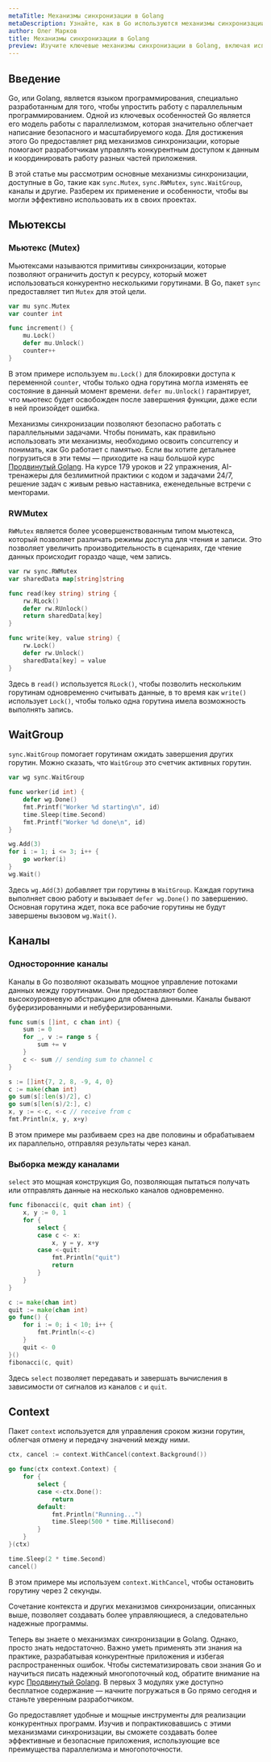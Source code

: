```yaml
---
metaTitle: Механизмы синхронизации в Golang
metaDescription: Узнайте, как в Go используются механизмы синхронизации для безопасного управления параллельными задачами. Откройте для себя основные инструменты синхронизации, такие как мьютексы, каналы, и условия.
author: Олег Марков
title: Механизмы синхронизации в Golang
preview: Изучите ключевые механизмы синхронизации в Golang, включая использование мьютексов, каналов и других инструментов, для эффективного управления параллелизмом в сложных системах.
---
```


## Введение

Go, или Golang, является языком программирования, специально разработанным для того, чтобы упростить работу с параллельным программированием. Одной из ключевых особенностей Go является его модель работы с параллелизмом, которая значительно облегчает написание безопасного и масштабируемого кода. Для достижения этого Go предоставляет ряд механизмов синхронизации, которые помогают разработчикам управлять конкурентным доступом к данным и координировать работу разных частей приложения.

В этой статье мы рассмотрим основные механизмы синхронизации, доступные в Go, такие как `sync.Mutex`, `sync.RWMutex`, `sync.WaitGroup`, каналы и другие. Разберем их применение и особенности, чтобы вы могли эффективно использовать их в своих проектах.

## Мьютексы

### Мьютекс (Mutex)

Мьютексами называются примитивы синхронизации, которые позволяют ограничить доступ к ресурсу, который может использоваться конкурентно несколькими горутинами. В Go, пакет `sync` предоставляет тип `Mutex` для этой цели.

```go
var mu sync.Mutex
var counter int

func increment() {
    mu.Lock()
    defer mu.Unlock()
    counter++
}
```

В этом примере используем `mu.Lock()` для блокировки доступа к переменной `counter`, чтобы только одна горутина могла изменять ее состояние в данный момент времени. `defer mu.Unlock()` гарантирует, что мьютекс будет освобожден после завершения функции, даже если в ней произойдет ошибка.

Механизмы синхронизации позволяют безопасно работать с параллельными задачами. Чтобы понимать, как правильно использовать эти механизмы, необходимо освоить concurrency и понимать, как Go работает с памятью. Если вы хотите детальнее погрузиться в эти темы — приходите на наш большой курс [Продвинутый Golang](https://purpleschool.ru/course/go-advanced?utm_source=knowledgebase&utm_medium=text&utm_campaign=mehanizmy-sinhronizacii-v-golang). На курсе 179 уроков и 22 упражнения, AI-тренажеры для безлимитной практики с кодом и задачами 24/7, решение задач с живым ревью наставника, еженедельные встречи с менторами.

### RWMutex

`RWMutex` является более усовершенствованным типом мьютекса, который позволяет различать режимы доступа для чтения и записи. Это позволяет увеличить производительность в сценариях, где чтение данных происходит гораздо чаще, чем запись.

```go
var rw sync.RWMutex
var sharedData map[string]string

func read(key string) string {
    rw.RLock()
    defer rw.RUnlock()
    return sharedData[key]
}

func write(key, value string) {
    rw.Lock()
    defer rw.Unlock()
    sharedData[key] = value
}
```

Здесь в `read()` используется `RLock()`, чтобы позволить нескольким горутинам одновременно считывать данные, в то время как `write()` использует `Lock()`, чтобы только одна горутина имела возможность выполнять запись.

## WaitGroup

`sync.WaitGroup` помогает горутинам ожидать завершения других горутин. Можно сказать, что `WaitGroup` это счетчик активных горутин.

```go
var wg sync.WaitGroup

func worker(id int) {
    defer wg.Done()
    fmt.Printf("Worker %d starting\n", id)
    time.Sleep(time.Second)
    fmt.Printf("Worker %d done\n", id)
}

wg.Add(3)
for i := 1; i <= 3; i++ {
    go worker(i)
}
wg.Wait()
```

Здесь `wg.Add(3)` добавляет три горутины в `WaitGroup`. Каждая горутина выполняет свою работу и вызывает `defer wg.Done()` по завершению. Основная горутина ждет, пока все рабочие горутины не будут завершены вызовом `wg.Wait()`.

## Каналы

### Односторонние каналы

Каналы в Go позволяют оказывать мощное управление потоками данных между горутинами. Они предоставляют более высокоуровневую абстракцию для обмена данными. Каналы бывают буферизированными и небуферизированными.

```go
func sum(s []int, c chan int) {
    sum := 0
    for _, v := range s {
        sum += v
    }
    c <- sum // sending sum to channel c
}

s := []int{7, 2, 8, -9, 4, 0}
c := make(chan int)
go sum(s[:len(s)/2], c)
go sum(s[len(s)/2:], c)
x, y := <-c, <-c // receive from c
fmt.Println(x, y, x+y)
```

В этом примере мы разбиваем срез на две половины и обрабатываем их параллельно, отправляя результаты через канал.

### Выборка между каналами

`select` это мощная конструкция Go, позволяющая пытаться получать или отправлять данные на несколько каналов одновременно.

```go
func fibonacci(c, quit chan int) {
    x, y := 0, 1
    for {
        select {
        case c <- x:
            x, y = y, x+y
        case <-quit:
            fmt.Println("quit")
            return
        }
    }
}

c := make(chan int)
quit := make(chan int)
go func() {
    for i := 0; i < 10; i++ {
        fmt.Println(<-c)
    }
    quit <- 0
}()
fibonacci(c, quit)
```

Здесь `select` позволяет передавать и завершать вычисления в зависимости от сигналов из каналов `c` и `quit`.

## Context

Пакет `context` используется для управления сроком жизни горутин, облегчая отмену и передачу значений между ними.

```go
ctx, cancel := context.WithCancel(context.Background())

go func(ctx context.Context) {
    for {
        select {
        case <-ctx.Done():
            return
        default:
            fmt.Println("Running...")
            time.Sleep(500 * time.Millisecond)
        }
    }
}(ctx)

time.Sleep(2 * time.Second)
cancel()
```

В этом примере мы используем `context.WithCancel`, чтобы остановить горутину через 2 секунды.

Сочетание контекста и других механизмов синхронизации, описанных выше, позволяет создавать более управляющиеся, а следовательно надежные программы.

Теперь вы знаете о механизмах синхронизации в Golang. Однако, просто знать недостаточно. Важно уметь применять эти знания на практике, разрабатывая конкурентные приложения и избегая распространенных ошибок. Чтобы систематизировать свои знания Go и научиться писать надежный многопоточный код, обратите внимание на курс [Продвинутый Golang](https://purpleschool.ru/course/go-advanced?utm_source=knowledgebase&utm_medium=text&utm_campaign=mehanizmy-sinhronizacii-v-golang). В первых 3 модулях уже доступно бесплатное содержание — начните погружаться в Go прямо сегодня и станьте уверенным разработчиком.

Go предоставляет удобные и мощные инструменты для реализации конкурентных программ. Изучив и попрактиковавшись с этими механизмами синхронизации, вы сможете создавать более эффективные и безопасные приложения, использующие все преимущества параллелизма и многопоточности.

